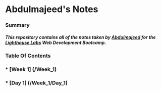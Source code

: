 # Abdulmajeed's Notes

### Summary 
##### This repository contains all of the notes taken by [Abdulmajeed](https://github.com/AbdulmajeedS) for the [Lighthouse Labs](https://www.lighthouselabs.ca/) Web Development Bootcamp.

### Table Of Contents 
### * [Week 1] (/Week_1)
### * [Day 1] (/Week_1/Day_1)